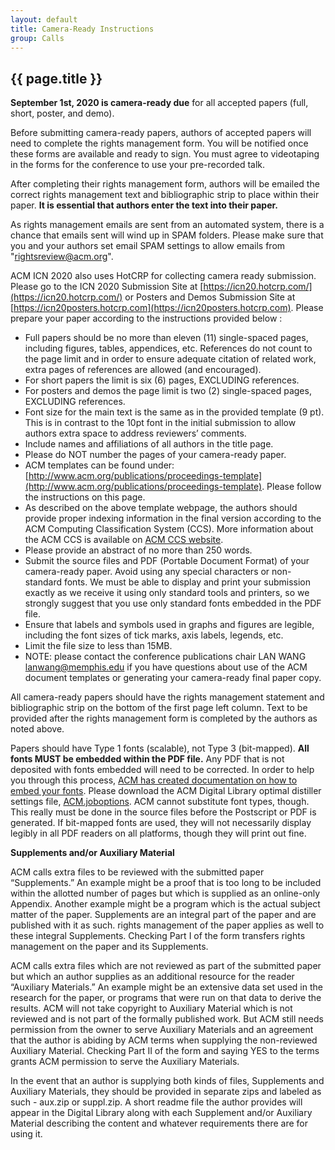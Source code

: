 ```yaml
---
layout: default
title: Camera-Ready Instructions
group: Calls
---
```


## {{ page.title }}

**September 1st, 2020 is camera-ready due** for all accepted papers (full, short, poster, and demo).

Before submitting camera-ready papers, authors of accepted papers will need to complete the rights management form. You will be notified once these forms are available and ready to sign. You must agree to videotaping in the forms for the conference to use your pre-recorded talk.

After completing their rights management form, authors will be emailed the correct rights management text and bibliographic strip to place within their paper. **It is essential that authors enter the text into their paper.**

As rights management emails are sent from an automated system, there is a chance that emails sent will wind up in SPAM folders. Please make sure that you and your authors set email SPAM settings to allow emails from "rightsreview@acm.org".

ACM ICN 2020 also uses HotCRP for collecting camera ready submission. Please go to the ICN 2020 Submission Site at [https://icn20.hotcrp.com/](https://icn20.hotcrp.com/) or Posters and Demos Submission Site at [https://icn20posters.hotcrp.com](https://icn20posters.hotcrp.com). Please prepare your paper according to the instructions provided below :

- Full papers should be no more than eleven (11) single-spaced pages, including figures, tables, appendices, etc. References do not count to the page limit and in order to ensure adequate citation of related work, extra pages of references are allowed (and encouraged).
- For short papers the limit is six (6) pages, EXCLUDING references. 
- For posters and demos the page limit is two (2) single-spaced pages, EXCLUDING references.
- Font size for the main text is the same as in the provided template (9 pt). This is in contrast to the 10pt font in the initial submission to allow authors extra space to address reviewers’ comments.
- Include names and affiliations of all authors in the title page.
- Please do NOT number the pages of your camera-ready paper.
- ACM templates can be found under: [http://www.acm.org/publications/proceedings-template](http://www.acm.org/publications/proceedings-template). Please follow the instructions on this page.
- As described on the above template webpage, the authors should provide proper indexing information in the final version according to the ACM Computing Classification System (CCS). More information about the ACM CCS is available on [ACM CCS website](https://www.acm.org/publications/class-2012).
- Please provide an abstract of no more than 250 words.
- Submit the source files and PDF (Portable Document Format) of your camera-ready paper. Avoid using any special characters or non-standard fonts. We must be able to display and print your submission exactly as we receive it using only standard tools and printers, so we strongly suggest that you use only standard fonts embedded in the PDF file.
- Ensure that labels and symbols used in graphs and figures are legible, including the font sizes of tick marks, axis labels, legends, etc.
- Limit the file size to less than 15MB. 
- NOTE: please contact the conference publications chair LAN WANG [lanwang@memphis.edu](mailto:lanwang@memphis.edu) if you have questions about use of the ACM document templates or generating your camera-ready final paper copy.

All camera-ready papers should have the rights management statement and bibliographic strip on the bottom of the first page left column. Text to be provided after the rights management form is completed by the authors as noted above.

Papers should have Type 1 fonts (scalable), not Type 3 (bit-mapped). **All fonts MUST be embedded within the PDF file.** Any PDF that is not deposited with fonts embedded will need to be corrected. In order to help you through this process, [ACM has created documentation on how to embed your fonts](http://www.acm.org/binaries/content/assets/publications/word-to-pdf-instructions-.txt). Please download the ACM Digital Library optimal distiller settings file, [ACM.joboptions](http://www.acm.org/binaries/content/assets/publications/acm1.joboptions). ACM cannot substitute font types, though. This really must be done in the source files before the Postscript or PDF is generated. If bit-mapped fonts are used, they will not necessarily display legibly in all PDF readers on all platforms, though they will print out fine.

**Supplements and/or Auxiliary Material**

ACM calls extra files to be  reviewed with the submitted paper “Supplements.” An example might be a  proof that is too long to be included within the allotted number of  pages but which is supplied as an online-only Appendix. Another example might be a program which is the actual subject matter  of the paper. Supplements are an integral part of the paper and are  published with it as such. rights management of the paper applies as  well to these integral Supplements. Checking Part I of the form transfers rights management on the paper and its  Supplements.

ACM calls extra files which  are not reviewed as part of the submitted paper but which an author  supplies as an additional resource for the reader “Auxiliary Materials.” An example might be an extensive data set used in the research for the paper, or programs that were run on that data  to derive the results. ACM will not take copyright to Auxiliary Material which is not reviewed and is not part of the formally published work.  But ACM still needs permission from the owner to serve Auxiliary Materials and an agreement that the author is  abiding by ACM terms when supplying the non-reviewed Auxiliary Material. Checking Part II of the form and saying YES to the terms grants ACM  permission to serve the Auxiliary Materials.

In the event that an author is supplying both kinds of files, Supplements and Auxiliary Materials,  they should be provided in separate zips and labeled as such - aux.zip  or suppl.zip. A short readme file the author provides will appear in the Digital Library along with each Supplement  and/or Auxiliary Material describing the content and whatever  requirements there are for using it.
